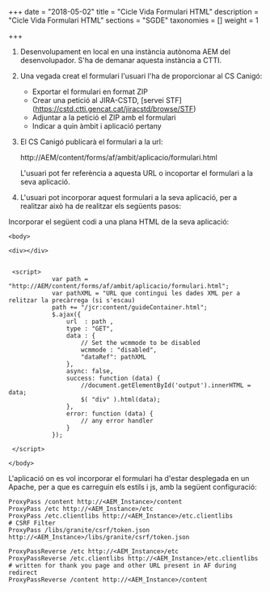 +++
date        = "2018-05-02"
title       = "Cicle Vida Formulari HTML"
description = "Cicle Vida Formulari HTML"
sections    = "SGDE"
taxonomies  = []
weight 		= 1

+++


1. Desenvolupament en local en una instància autònoma AEM del desenvolupador. S'ha de demanar aquesta instància a CTTI.

2. Una vegada creat el formulari l'usuari l'ha de proporcionar al CS Canigó:

	- Exportar el formulari en format ZIP
	- Crear una petició al JIRA-CSTD, [servei STF] (https://cstd.ctti.gencat.cat/jiracstd/browse/STF)
	- Adjuntar a la petició el ZIP amb el formulari
	- Indicar a quin àmbit i aplicació pertany
	
3. El CS Canigó publicarà el formulari a la url:

	http://AEM/content/forms/af/ambit/aplicacio/formulari.html
	
	L'usuari pot fer referència a aquesta URL o incoportar el formulari a la seva aplicació.
	
4. L'usuari pot incorporar aquest formulari a la seva aplicació, per a realitzar això ha de realitzar els següents pasos:

Incorporar el següent codi a una plana HTML de la seva aplicació:
	
	<body>

	<div></div>

	 
	 <script>
				var path = "http://AEM/content/forms/af/ambit/aplicacio/formulari.html";
				var pathXML = "URL que contingui les dades XML per a relitzar la precàrrega (si s'escau)
				path += "/jcr:content/guideContainer.html";
				$.ajax({
					url  : path ,
					type : "GET",
					data : {
						// Set the wcmmode to be disabled
						wcmmode : "disabled",
						"dataRef": pathXML
					},
					async: false,
					success: function (data) {
						//document.getElementById('output').innerHTML = data;
						$( "div" ).html(data);
					},
					error: function (data) {
						// any error handler
					}
				});

	 </script>

	</body>
		
L'aplicació on es vol incorporar el formulari ha d'estar desplegada en un Apache, per a que es carreguin els estils i js, amb la següent configuració:
	
	ProxyPass /content http://<AEM_Instance>/content
	ProxyPass /etc http://<AEM_Instance>/etc
	ProxyPass /etc.clientlibs http://<AEM_Instance>/etc.clientlibs
	# CSRF Filter
	ProxyPass /libs/granite/csrf/token.json http://<AEM_Instance>/libs/granite/csrf/token.json
	   
	ProxyPassReverse /etc http://<AEM_Instance>/etc
	ProxyPassReverse /etc.clientlibs http://<AEM_Instance>/etc.clientlibs
	# written for thank you page and other URL present in AF during redirect
	ProxyPassReverse /content http://<AEM_Instance>/content
		
		